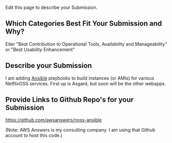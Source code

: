 Edit this page to describe your Submission.

## Which Categories Best Fit Your Submission and Why?

Eiter "Best Contribution to Operational Tools, Availability and Manageability" or "Best Usability Enhancement"

## Describe your Submission

I am adding [Ansible](https://github.com/ansible/ansible/) playbooks to build instances (or AMIs) for various NetflixOSS services. First up is Asgard, but soon will be the other webapps.

## Provide Links to Github Repo's for your Submission

https://github.com/awsanswers/noss-ansible

(Note: AWS Answers is my consulting company. I am using that Github account to host this code.)
